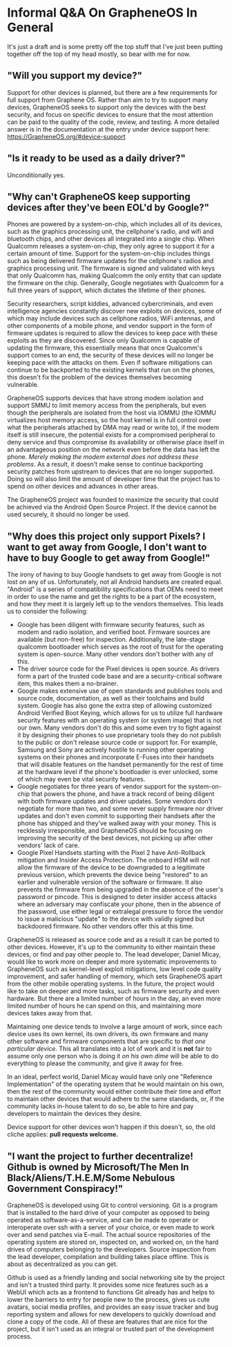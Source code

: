 # Informal Q&A On GrapheneOS In General
It's just a draft and is some pretty off the top stuff that I've just been putting together off the top of my head mostly, so bear with me for now. 

## "Will you support my device?"

Support for other devices is planned, but there are a few requirements for full support from Graphene OS. Rather than aim to try to support many devices, GrapheneOS seeks to support only the devices with the best security, and focus on specific devices to ensure that the most attention can be paid to the quality of the code, review, and testing. A more detailed answer is in the documentation at the entry under device support here: https://GrapheneOS.org/#device-support

## "Is it ready to be used as a daily driver?"
Unconditionally yes.

## "Why can't GrapheneOS keep supporting devices after they've been EOL'd by Google?"

Phones are powered by a system-on-chip, which includes all of its devices, such as the graphics processing unit, the cellphone's radio, and wifi and bluetooth chips, and other devices all integrated into a single chip. When Qualcomm releases a system-on-chip, they only agree to support it for a certain amount of time. Support for the system-on-chip includes things such as being delivered firmware updates for the cellphone's radios and graphics processing unit. The firmware is signed and validated with keys that only Qualcomm has, making Qualcomm the only entity that can update the firmware on the chip. Generally, Google negotiates with Qualcomm for a full three years of support, which dictates the lifetime of their phones.

Security researchers, script kiddies, advanced cybercriminals, and even intelligence agencies constantly discover new exploits on devices, some of which may include devices such as cellphone radios, WiFi antennas, and other components of a mobile phone, and vendor support in the form of firmware updates is required to allow the devices to keep pace with these exploits as they are discovered. Since only Qualcomm is capable of updating the firmware, this essentially means that once Qualcomm's support comes to an end, the security of these devices will no longer be keeping pace with the attacks on them. Even if software mitigations can continue to be backported to the existing kernels that run on the phones, this doesn't fix the problem of the devices themselves becoming vulnerable. 

GrapheneOS supports devices that have strong modem isolation and support SMMU to limit memory access from the peripherals, but even though the peripherals are isolated from the host via IOMMU (the IOMMU virtualizes host memory access, so the host kernel is in full control over what the peripherals attached by DMA may read or write to), if the modem itself is still insecure, the potential exists for a compromised peripheral to deny service and thus compromise its availability or otherwise place itself in an advantageous position on the network even before the data has left the phone. *Merely making the modem external does not address these problems*. As a result, it doesn't make sense to continue backporting security patches from upstream to devices that are no longer supported. Doing so will also limit the amount of developer time that the project has to spend on other devices and advances in other areas.

The GrapheneOS project was founded to maximize the security that could be achieved via the Android Open Source Project. If the device cannot be used securely, it should no longer be used.

## "Why does this project only support Pixels? I want to get away from Google, I don't want to have to buy Google to get away from Google!"

The irony of having to buy Google handsets to get away from Google is not lost on any of us. Unfortunately, not all Android handsets are created equal. "Android" is a series of compatibility specifications that OEMs need to meet in order to use the name and get the rights to be a part of the ecosystem, and how they meet it is largely left up to the vendors themselves. This leads us to consider the following: 

* Google has been diligent with firmware security features, such as modem and radio isolation, and verified boot. Firmware sources are available (but non-free) for inspection. Additionally, the late-stage qualcomm bootloader which serves as the root of trust for the operating system is open-source. Many other vendors don't bother with any of this. 
* The driver source code for the Pixel devices is open source. As drivers form a part of the trusted code base and are a security-critical software item, this makes them a no-brainer. 
* Google makes extensive use of open standards and publishes tools and source code, documentation, as well as their toolchains and build system. Google has also gone the extra step of allowing customized Android Verified Boot Keying, which allows for us to utilize full hardware security features with an operating system (or system image) that is not our own. Many vendors don't do this and some even try to fight against it by designing their phones to use proprietary tools they do not publish to the public or don't release source code or support for. For example, Samsung and Sony are actively hostile to running other operating systems on their phones and incorporate E-Fuses into their handsets that will disable features on the handset permanently for the rest of time at the hardware level if the phone's bootloader is ever unlocked, some of which may even be vital security features. 
* Google negotiates for three years of vendor support for the system-on-chip that powers the phone, and have a track record of being diligent with both firmware updates and driver updates. Some vendors don't negotiate for more than two, and some never supply firmware nor driver updates and don't even commit to supporting their handsets after the phone has shipped and they've walked away with your money. This is recklessly irresponsible, and GrapheneOS should be focusing on improving the security of the best devices, not picking up after other vendors' lack of care. 
* Google Pixel Handsets starting with the Pixel 2 have Anti-Rollback mitigation and Insider Access Protection. The onboard HSM will not allow the firmware of the device to be downgraded to a legitimate previous version, which prevents the device being "restored" to an earlier and vulnerable version of the software or firmware. It also prevents the firmware from being upgraded in the absence of the user's password or pincode. This is designed to deter insider access attacks where an adversary may confiscate your phone, then in the absence of the password, use either legal or extralegal pressure to force the vendor to issue a malicious "update" to the device with validly signed but backdoored firmware. No other vendors offer this at this time.

GrapheneOS is released as source code and as a result it can be ported to other devices. However, it's up to the community to either maintain these devices, or find and pay other people to. The lead developer, Daniel Micay, would like to work more on deeper and more systematic improvements to GrapheneOS such as kernel-level exploit mitigations, low level code quality improvement, and safer handling of memory, which sets GrapheneOS apart from the other mobile operating systems. In the future, the project would like to take on deeper and more tasks, such as firmware security and even hardware. But there are a limited number of hours in the day, an even more limited number of hours he can spend on this, and maintaining more devices takes away from that. 

Maintaining one device tends to involve a large amount of work, since each device uses its own kernel, its own drivers, its own firmware and many other software and firmware components that are specific to *that one particular device*. This all translates into a lot of work and it is **not** fair to assume only one person who is doing it *on his own dime* will be able to do everything to please the community, and give it away for free. 

In an ideal, perfect world, Daniel Micay would have only one "Reference Implementation" of the operating system that he would maintain on his own, then the rest of the community would either contribute their time and effort to maintain other devices that would adhere to the same standards, or, if the community lacks in-house talent to do so, be able to hire and pay developers to maintain the devices they desire. 

Device support for other devices won't happen if this doesn't, so, the old cliche applies: **pull requests welcome.**


## "I want the project to further decentralize! Github is owned by Microsoft/The Men In Black/Aliens/T.H.E.M/Some Nebulous Government Conspiracy!"

GrapheneOS is developed using Git to control versioning. Git is a program that is installed to the hard drive of your computer as opposed to being operated as software-as-a-service, and can be made to operate or interoperate over ssh with a server of your choice, or even made to work over and send patches via E-mail. The actual source repositories of the operating system are stored on, inspected on, and worked on, on the hard drives of computers belonging to the developers. Source inspection from the lead developer, compilation and building takes place offline. This is about as decentralized as you can get. 

Github is used as a friendly landing and social networking site by the project and isn't a trusted third party. It provides some nice features such as a WebUI which acts as a frontend to functions Git already has and helps to lower the barriers to entry for people new to the process, gives us cute avatars, social media profiles, and provides an easy issue tracker and bug reporting system and allows for new developers to quickly download and clone a copy of the code. All of these are features that are nice for the project, but it isn't used as an integral or trusted part of the development process. 



